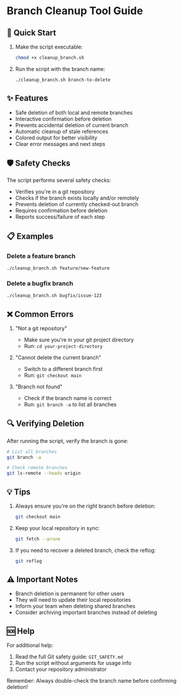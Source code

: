 # Branch Cleanup Tool Guide

## 🚀 Quick Start

1. Make the script executable:
   ```bash
   chmod +x cleanup_branch.sh
   ```

2. Run the script with the branch name:
   ```bash
   ./cleanup_branch.sh branch-to-delete
   ```

## ✨ Features

- Safe deletion of both local and remote branches
- Interactive confirmation before deletion
- Prevents accidental deletion of current branch
- Automatic cleanup of stale references
- Colored output for better visibility
- Clear error messages and next steps

## 🛡️ Safety Checks

The script performs several safety checks:
- Verifies you're in a git repository
- Checks if the branch exists locally and/or remotely
- Prevents deletion of currently checked-out branch
- Requires confirmation before deletion
- Reports success/failure of each step

## 📋 Examples

### Delete a feature branch
```bash
./cleanup_branch.sh feature/new-feature
```

### Delete a bugfix branch
```bash
./cleanup_branch.sh bugfix/issue-123
```

## ❌ Common Errors

1. "Not a git repository"
   - Make sure you're in your git project directory
   - Run: `cd your-project-directory`

2. "Cannot delete the current branch"
   - Switch to a different branch first
   - Run: `git checkout main`

3. "Branch not found"
   - Check if the branch name is correct
   - Run: `git branch -a` to list all branches

## 🔍 Verifying Deletion

After running the script, verify the branch is gone:
```bash
# List all branches
git branch -a

# Check remote branches
git ls-remote --heads origin
```

## 💡 Tips

1. Always ensure you're on the right branch before deletion:
   ```bash
   git checkout main
   ```

2. Keep your local repository in sync:
   ```bash
   git fetch --prune
   ```

3. If you need to recover a deleted branch, check the reflog:
   ```bash
   git reflog
   ```

## ⚠️ Important Notes

- Branch deletion is permanent for other users
- They will need to update their local repositories
- Inform your team when deleting shared branches
- Consider archiving important branches instead of deleting

## 🆘 Help

For additional help:
1. Read the full Git safety guide: `GIT_SAFETY.md`
2. Run the script without arguments for usage info
3. Contact your repository administrator

Remember: Always double-check the branch name before confirming deletion!

